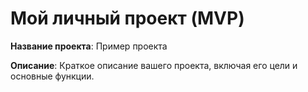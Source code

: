 # Мой личный проект (MVP)

**Название проекта**: Пример проекта

**Описание**: Краткое описание вашего проекта, включая его цели и основные функции.
